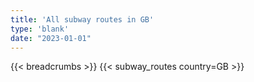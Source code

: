 ```yaml
---
title: 'All subway routes in GB'
type: 'blank'
date: "2023-01-01"
---
```


{{< breadcrumbs >}}
{{< subway_routes country=GB >}}
